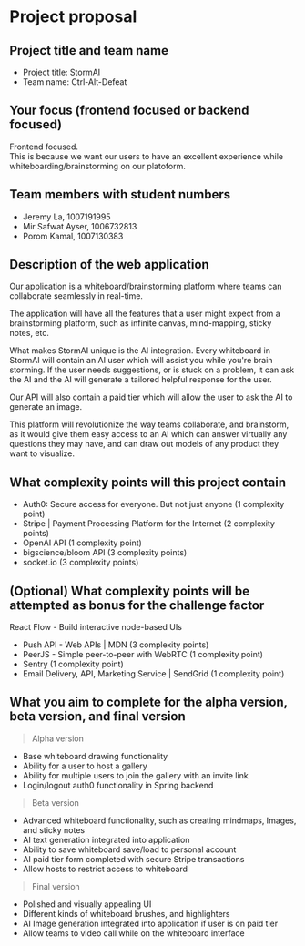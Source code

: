 # Project proposal

## Project title and team name

- Project title: StormAI
- Team name: Ctrl-Alt-Defeat

## Your focus (frontend focused or backend focused)

Frontend focused.<br />
This is because we want our users to have an excellent experience while whiteboarding/brainstorming on our platoform.

## Team members with student numbers

- Jeremy La, 1007191995
- Mir Safwat Ayser, 1006732813
- Porom Kamal, 1007130383

## Description of the web application

Our application is a whiteboard/brainstorming platform where teams can collaborate seamlessly in real-time.

The application will have all the features that a user might expect from a brainstorming platform, such as infinite canvas, mind-mapping, sticky notes, etc.

What makes StormAI unique is the AI integration. Every whiteboard in StormAI will contain an AI user which will assist you while you're brain storming. If the user needs suggestions, or is stuck on a problem, it can ask the AI and the AI will generate a tailored helpful response for the user.

Our API will also contain a paid tier which will allow the user to ask the AI to generate an image.

This platform will revolutionize the way teams collaborate, and brainstorm, as it would give them easy access to an AI which can answer virtually any questions they may have, and can draw out models of any product they want to visualize.

## What complexity points will this project contain

- Auth0: Secure access for everyone. But not just anyone (1 complexity point)<br/>
- Stripe | Payment Processing Platform for the Internet (2 complexity points)
- OpenAI API (1 complexity point)
- bigscience/bloom API (3 complexity points)
- socket.io  (3 complexity points)

## (Optional) What complexity points will be attempted as bonus for the challenge factor

React Flow - Build interactive node-based UIs

- Push API - Web APIs | MDN (3 complexity points)
- PeerJS - Simple peer-to-peer with WebRTC (1 complexity point)
- Sentry (1 complexity point)
- Email Delivery, API, Marketing Service | SendGrid (1 complexity point)

## What you aim to complete for the alpha version, beta version, and final version

> Alpha version
- Base whiteboard drawing functionality
- Ability for a user to host a gallery
- Ability for multiple users to join the gallery with an invite link
- Login/logout auth0 functionality in Spring backend

> Beta version

- Advanced whiteboard functionality, such as creating mindmaps, Images, and sticky notes
- AI text generation integrated into application
- Ability to save whiteboard save/load to personal account
- AI paid tier form completed with secure Stripe transactions
- Allow hosts to restrict access to whiteboard

> Final version

- Polished and visually appealing UI
- Different kinds of whiteboard brushes, and highlighters
- AI Image generation integrated into application if user is on paid tier
- Allow teams to video call while on the whiteboard interface
